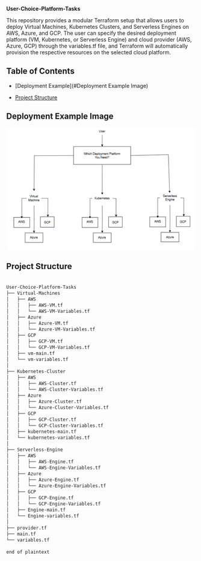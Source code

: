 **User-Choice-Platform-Tasks**

This repository provides a modular Terraform setup that allows users to deploy Virtual Machines, Kubernetes Clusters, and Serverless Engines on AWS, Azure, and GCP. The user can specify the desired deployment platform (VM, Kubernetes, or Serverless Engine) and cloud provider (AWS, Azure, GCP) through the variables.tf file, and Terraform will automatically provision the respective resources on the selected cloud platform.

## Table of Contents
- [Deployment Example](#Deployment Example Image)

- [Project Structure](#project-structure)


## Deployment Example Image

<div align="center">
  <img src="Explanation-Picture.PNG" alt="Diagram Description" />
</div>


## Project Structure

```plaintext

User-Choice-Platform-Tasks
├── Virtual-Machines
│   ├── AWS
│   │   ├── AWS-VM.tf
│   │   └── AWS-VM-Variables.tf
│   ├── Azure
│   │   ├── Azure-VM.tf
│   │   └── Azure-VM-Variables.tf
│   ├── GCP
│   │   ├── GCP-VM.tf
│   │   └── GCP-VM-Variables.tf
│   ├── vm-main.tf
│   └── vm-variables.tf
│
├── Kubernetes-Cluster
│   ├── AWS
│   │   ├── AWS-Cluster.tf
│   │   └── AWS-Cluster-Variables.tf
│   ├── Azure
│   │   ├── Azure-Cluster.tf
│   │   └── Azure-Cluster-Variables.tf
│   ├── GCP
│   │   ├── GCP-Cluster.tf
│   │   └── GCP-Cluster-Variables.tf
│   ├── kubernetes-main.tf
│   └── kubernetes-variables.tf
│
├── Serverless-Engine
│   ├── AWS
│   │   ├── AWS-Engine.tf
│   │   └── AWS-Engine-Variables.tf
│   ├── Azure
│   │   ├── Azure-Engine.tf
│   │   └── Azure-Engine-Variables.tf
│   ├── GCP
│   │   ├── GCP-Engine.tf
│   │   └── GCP-Engine-Variables.tf
│   ├── Engine-main.tf
│   └── Engine-variables.tf
│
├── provider.tf
├── main.tf
└── variables.tf

end of plaintext


